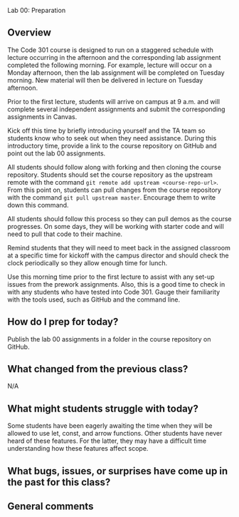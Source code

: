 Lab 00: Preparation

## Overview

The Code 301 course is designed to run on a staggered schedule with lecture occurring in the afternoon and the corresponding lab assignment completed the following morning. For example, lecture will occur on a Monday afternoon, then the lab assignment will be completed on Tuesday morning. New material will then be delivered in lecture on Tuesday afternoon.

Prior to the first lecture, students will arrive on campus at 9 a.m. and will complete several independent assignments and submit the corresponding assignments in Canvas. 

Kick off this time by briefly introducing yourself and the TA team so students know who to seek out when they need assistance. During this introductory time, provide a link to the course repository on GitHub and point out the lab 00 assignments.

All students should follow along with forking and then cloning the course repository.  Students should set the course repository as the upstream remote with the command `git remote add upstream <course-repo-url>`. From this point on, students can pull changes from the course repository with the command `git pull upstream master`. Encourage them to write down this command.

All students should follow this process so they can pull demos as the course progresses.  On some days, they will be working with starter code and will need to pull that code to their machine.

Remind students that they will need to meet back in the assigned classroom at a specific time for kickoff with the campus director and should check the clock periodically so they allow enough time for lunch.

Use this morning time prior to the first lecture to assist with any set-up issues from the prework assignments. Also, this is a good time to check in with any students who have tested into Code 301. Gauge their familiarity with the tools used, such as GitHub and the command line.

## How do I prep for today?

Publish the lab 00 assignments in a folder in the course repository on GitHub.

## What changed from the previous class?
N/A

## What might students struggle with today?

Some students have been eagerly awaiting the time when they will be allowed to use let, const, and arrow functions. Other students have never heard of these features. For the latter, they may have a difficult time understanding how these features affect scope.

## What bugs, issues, or surprises have come up in the past for this class?

## General comments


